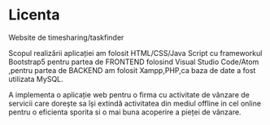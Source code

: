 # Licenta
Website de timesharing/taskfinder

Scopul realizării aplicației am folosit HTML/CSS/Java Script cu frameworkul Bootstrap5 pentru partea de FRONTEND folosind Visual Studio Code/Atom ,pentru partea de BACKEND am folosit Xampp,PHP,ca baza de date a fost utilizata MySQL.

A implementa o aplicație web pentru o firma cu activitate de vânzare de servicii care dorește sa își extindă activitatea din mediul offline in cel online pentru o eficienta sporita si o mai buna acoperire a pieței de vânzare.
